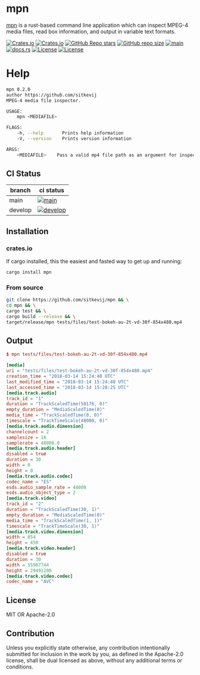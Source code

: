 # mpn

[mpn](https://github.com/sitkevij/mpn) is a rust-based command line application which can inspect MPEG-4 media files,
read box information, and output in variable text formats.

[![Crates.io](https://img.shields.io/crates/v/mpn?style=flat-square)](https://crates.io/crates/mpn)
[![Crates.io](https://img.shields.io/crates/d/mpn?style=flat-square)](https://crates.io/crates/mpn)
[![GitHub Repo stars](https://img.shields.io/github/stars/sitkevij/mpn)](https://github.com/sitkevij/mpn)
[![GitHub repo size](https://img.shields.io/github/repo-size/sitkevij/mpn)](https://github.com/sitkevij/mpn)
[![main](https://github.com/sitkevij/mpn/actions/workflows/ci.yml/badge.svg?branch=main)](https://github.com/sitkevij/mpn/actions/workflows/ci.yml?branch=main)
[![docs.rs](https://img.shields.io/docsrs/mpn)](https://docs.rs/mpn/0.2.0/mpn/)
[![License](https://img.shields.io/badge/license-Apache%202.0-blue?style=flat-square)](https://github.com/sitkevij/mpn/blob/main/LICENSE-APACHE)
[![License](https://img.shields.io/badge/license-MIT-blue?style=flat-square)](https://github.com/sitkevij/mpn/blob/main/LICENSE-MIT)

# Help

```sh
mpn 0.2.0
author https://github.com/sitkevij
MPEG-4 media file inspector.

USAGE:
    mpn <MEDIAFILE>

FLAGS:
    -h, --help       Prints help information
    -V, --version    Prints version information

ARGS:
    <MEDIAFILE>    Pass a valid mp4 file path as an argument for inspection
```

## CI Status

| branch  | ci status                                                                                                                                                                |
| ------- | ------------------------------------------------------------------------------------------------------------------------------------------------------------------------ |
| main    | [![main](https://github.com/sitkevij/mpn/actions/workflows/ci.yml/badge.svg?branch=main)](https://github.com/sitkevij/mpn/actions/workflows/ci.yml?branch=main)          |
| develop | [![develop](https://github.com/sitkevij/mpn/actions/workflows/ci.yml/badge.svg?branch=develop)](https://github.com/sitkevij/mpn/actions/workflows/ci.yml?branch=develop) |

## Installation

### crates.io

If cargo installed, this the easiest and fasted way to get up and running:

```sh
cargo install mpn
```

### From source

```sh
git clone https://github.com/sitkevij/mpn && \
cd mpn && \
cargo test && \
cargo build --release && \
target/release/mpn tests/files/test-bokeh-au-2t-vd-30f-854x480.mp4
```

## Output

```toml
$ mpn tests/files/test-bokeh-au-2t-vd-30f-854x480.mp4

[media]
uri = "tests/files/test-bokeh-au-2t-vd-30f-854x480.mp4"
creation_time = "2018-03-14 15:24:40 UTC"
last_modified_time = "2018-03-14 15:24:40 UTC"
last_accessed_time = "2018-03-14 15:28:25 UTC"
[media.track.audio]
track_id = "1"
duration = "TrackScaledTime(50176, 0)"
empty_duration = "MediaScaledTime(0)"
media_time = "TrackScaledTime(0, 0)"
timescale = "TrackTimeScale(48000, 0)"
[media.track.audio.dimension]
channelcount = 2
samplesize = 16
samplerate = 48000.0
[media.track.audio.header]
disabled = true
duration = 30
width = 0
height = 0
[media.track.audio.codec]
codec_name = "ES"
esds.audio_sample_rate = 48000
esds.audio_object_type = 2
[media.track.video]
track_id = "2"
duration = "TrackScaledTime(30, 1)"
empty_duration = "MediaScaledTime(0)"
media_time = "TrackScaledTime(1, 1)"
timescale = "TrackTimeScale(30, 1)"
[media.track.video.dimension]
width = 854
height = 450
[media.track.video.header]
disabled = true
duration = 30
width = 55967744
height = 29491200
[media.track.video.codec]
codec_name = "AVC"
```

## License

MIT OR Apache-2.0

## Contribution

Unless you explicitly state otherwise, any contribution intentionally submitted for inclusion in the work by you, as
defined in the Apache-2.0 license, shall be dual licensed as above, without any additional terms or conditions.
